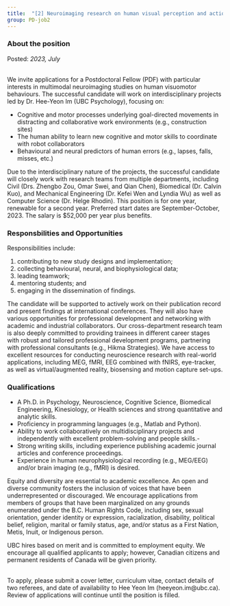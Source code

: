 ```yaml
---
title:  "[2] Neuroimaging research on human visual perception and action – Postdoctoral Fellow"
group: PD-job2
---
```


### About the position 
Posted: *2023, July*


<br>
We invite applications for a Postdoctoral Fellow (PDF) with particular interests in multimodal neuroimaging studies on human visuomotor behaviours. The successful candidate will work on interdisciplinary projects led by Dr. Hee-Yeon Im (UBC Psychology), focusing on: 

  - Cognitive and motor processes underlying goal-directed movements in distracting and collaborative work environments (e.g., construction sites)
  - The human ability to learn new cognitive and motor skills to coordinate with robot collaborators
  - Behavioural and neural predictors of human errors (e.g., lapses, falls, misses, etc.)

Due to the interdisciplinary nature of the projects, the successful candidate will closely work with research teams from multiple departments, including Civil (Drs. Zhengbo Zou, Omar Swei, and
Qian Chen), Biomedical (Dr. Calvin Kuo), and Mechanical Engineering (Dr. Kefei Wen and Lyndia Wu) as well as Computer Science (Dr. Helge Rhodin). This position is for one year, renewable for a second year. Preferred start dates are September-October, 2023.
The salary is $52,000 per year plus benefits. 

### Responsbilities and Opportunities 

Responsibilities include: 
1. contributing to new study designs and implementation;
2. collecting behavioural, neural, and biophysiological data; 
3. leading
teamwork; 
4. mentoring students; and 
5. engaging in the dissemination of findings. 

The candidate will be supported to actively work on their publication record and present findings at international conferences. They will also have various opportunities for professional development
and networking with academic and industrial collaborators. Our cross-department research team is also deeply committed to providing trainees in different career stages with robust and tailored professional development programs, partnering with professional
consultants (e.g., Hikma Strategies). We have access to excellent resources for conducting neuroscience research with real-world applications, including MEG, fMRI, EEG combined with fNIRS, eye-tracker, as well as virtual/augmented reality, biosensing and motion
capture set-ups. 


### Qualifications

  - A Ph.D. in Psychology, Neuroscience, Cognitive Science, Biomedical Engineering, Kinesiology, or Health sciences and strong quantitative and analytic skills. 
  - Proficiency in programming languages (e.g., Matlab and Python). 
  - Ability to work collaboratively on multidisciplinary projects and independently with excellent problem-solving and people skills.-
  - Strong writing skills, including experience publishing academic journal articles and conference proceedings.
  - Experience in human neurophysiological recording (e.g., MEG/EEG) and/or brain imaging (e.g., fMRI) is desired.


Equity and diversity are essential to academic excellence. An open and diverse community fosters the inclusion of voices that have been underrepresented or discouraged. We encourage applications from members of groups that have been marginalized on any grounds enumerated under the B.C. Human Rights Code, including sex, sexual orientation, gender identity or expression, racialization, disability, political belief, religion, marital or family status, age, and/or status as a First Nation, Metis, Inuit, or Indigenous person.


UBC hires based on merit and is committed to employment equity. We encourage all qualified applicants to apply; however, Canadian citizens and permanent residents of Canada will be given priority.


<br>
To apply, please submit a cover letter, curriculum vitae, contact details of two referees, and date of availability to Hee Yeon Im (heeyeon.im@ubc.ca). Review of applications will continue until the position is filled. 